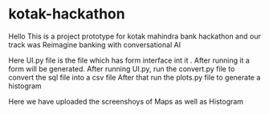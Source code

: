 # kotak-hackathon

Hello This is a project prototype for kotak mahindra bank hackathon and our track was Reimagine banking with conversational AI 

Here UI.py file is the file which has form interface int it . After running it a form will be generated.
After running UI.py, run the convert.py file to convert the sql file into a csv file 
After that run the plots.py file to generate a histogram


Here we have uploaded the screenshoys of Maps as well as Histogram 



